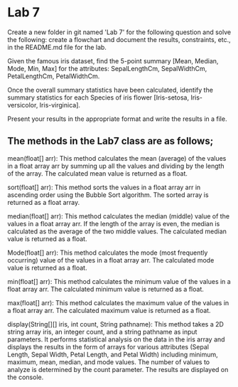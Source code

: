 # Lab 7


Create a new folder in git named 'Lab 7' for the following question and solve the following: create a flowchart and document the results, constraints, etc., in the README.md file for the lab.

Given the famous iris dataset, find the 5-point summary [Mean, Median, Mode, Min, Max] for the attributes: SepalLengthCm, SepalWidthCm, PetalLengthCm, PetalWidthCm.

Once the overall summary statistics have been calculated, identify the summary statistics for each Species of iris flower [Iris-setosa, Iris-versicolor, Iris-virginica].

Present your results in the appropriate format and write the results in a file.

## The methods in the Lab7 class are as follows;

mean(float[] arr): This method calculates the mean (average) of the values in a float array arr by summing up all the values and dividing by the length of the array. The calculated mean value is returned as a float.

sort(float[] arr): This method sorts the values in a float array arr in ascending order using the Bubble Sort algorithm. The sorted array is returned as a float array.

median(float[] arr): This method calculates the median (middle) value of the values in a float array arr. If the length of the array is even, the median is calculated as the average of the two middle values. The calculated median value is returned as a float.

Mode(float[] arr): This method calculates the mode (most frequently occurring) value of the values in a float array arr. The calculated mode value is returned as a float.

min(float[] arr): This method calculates the minimum value of the values in a float array arr. The calculated minimum value is returned as a float.

max(float[] arr): This method calculates the maximum value of the values in a float array arr. The calculated maximum value is returned as a float.

display(String[][] iris, int count, String pathname): This method takes a 2D string array iris, an integer count, and a string pathname as input parameters. It performs statistical analysis on the data in the iris array and displays the results in the form of arrays for various attributes (Sepal Length, Sepal Width, Petal Length, and Petal Width) including minimum, maximum, mean, median, and mode values. The number of values to analyze is determined by the count parameter. The results are displayed on the console.
